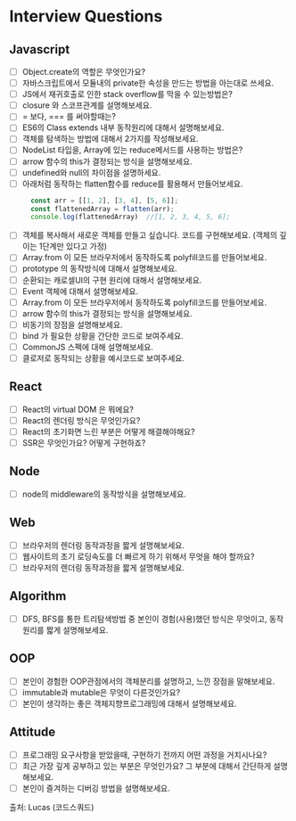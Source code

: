 # Interview Questions

## Javascript
- [ ] Object.create의 역할은 무엇인가요?
- [ ] 자바스크립트에서 모듈내의 private한 속성을 만드는 방법을 아는대로 쓰세요.
- [ ] JS에서 재귀호출로 인한 stack overflow를 막을 수 있는방법은?
- [ ] closure 와 스코프관계를 설명해보세요.
- [ ] = 보다, === 를 써야할때는?
- [ ] ES6의 Class extends 내부 동작원리에 대해서 설명해보세요.
- [ ] 객체를 탐색하는 방법에 대해서 2가지를 작성해보세요.
- [ ] NodeList 타입을, Array에 있는 reduce메서드를 사용하는 방법은?
- [ ] arrow 함수의 this가 결정되는 방식을 설명해보세요.
- [ ] undefined와 null의 차이점을 설명하세요.
- [ ] 아래처럼 동작하는 flatten함수를 reduce를 활용해서 만들어보세요.
    ```js
      const arr = [[1, 2], [3, 4], [5, 6]];
      const flattenedArray = flatten(arr);
      console.log(flattenedArray)  //[1, 2, 3, 4, 5, 6];
    ```
- [ ] 객체를 복사해서 새로운 객체를 만들고 싶습니다. 코드를 구현해보세요. (객체의 깊이는 1단계만 있다고 가정)
- [ ] Array.from 이 모든 브라우저에서 동작하도록 polyfill코드를 만들어보세요.
- [ ] prototype 의 동작방식에 대해서 설명해보세요.
- [ ] 순환되는 캐로셀UI의 구현 원리에 대해서 설명해보세요.
- [ ] Event 객체에 대해서 설명해보세요.
- [ ] Array.from 이 모든 브라우저에서 동작하도록 polyfill코드를 만들어보세요.
- [ ] arrow 함수의 this가 결정되는 방식을 설명해보세요.
- [ ] 비동기의 장점을 설명해보세요.
- [ ] bind 가 필요한 상황을 간단한 코드로 보여주세요.
- [ ] CommonJS 스펙에 대해 설명해보세요.
- [ ] 클로저로 동작되는 상황을 예시코드로 보여주세요.

## React
- [ ] React의 virtual DOM 은 뭐에요?
- [ ] React의 렌더링 방식은 무엇인가요?
- [ ] React의 초기화면 느린 부분은 어떻게 해결해야해요?
- [ ] SSR은 무엇인가요? 어떻게 구현하죠?

## Node
- [ ] node의 middleware의 동작방식을 설명해보세요.

## Web
- [ ] 브라우저의 렌더링 동작과정을 짧게 설명해보세요.
- [ ] 웹사이트의 초기 로딩속도를 더 빠르게 하기 위해서 무엇을 해야 할까요?
- [ ] 브라우저의 렌더링 동작과정을 짧게 설명해보세요.

## Algorithm
- [ ] DFS, BFS를 통한 트리탐색방법 중 본인이 경험(사용)했던 방식은 무엇이고, 동작원리를 짧게 설명해보세요.

## OOP
- [ ] 본인이 경험한 OOP관점에서의 객체분리를 설명하고, 느낀 장점을 말해보세요.
- [ ] immutable과 mutable은 무엇이 다른것인가요?
- [ ] 본인이 생각하는 좋은 객체지향프로그래밍에 대해서 설명해보세요.

## Attitude
- [ ] 프로그래밍 요구사항을 받았을때, 구현하기 전까지 어떤 과정을 거치시나요?
- [ ] 최근 가장 깊게 공부하고 있는 부분은 무엇인가요? 그 부분에 대해서 간단하게 설명해보세요.
- [ ] 본인이 즐겨하는 디버깅 방법을 설명해보세요.

출처: Lucas (코드스쿼드)